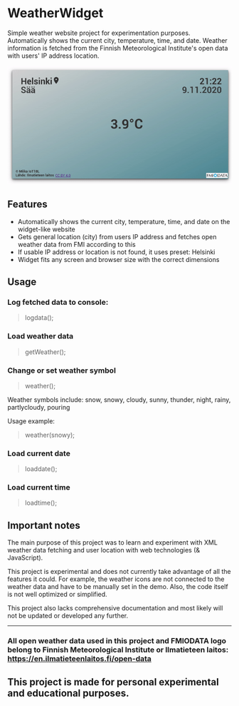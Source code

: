 # WeatherWidget
Simple weather website project for experimentation purposes. Automatically shows the current city, temperature, time, and date. Weather information is fetched from the Finnish Meteorological Institute's open data with users' IP address location.


![Animated weather widget demo](https://github.com/miikaw/weatherwidget/blob/main/imgs/WidgetDemo.gif?raw=true) 




## Features

* Automatically shows the current city, temperature, time, and date on the widget-like website
* Gets general location (city) from users IP address and fetches open weather data from FMI according to this
* If usable IP address or location is not found, it uses preset: Helsinki
* Widget fits any screen and browser size with the correct dimensions




## Usage

### Log fetched data to console:
> logdata();



### Load weather data
> getWeather();



### Change or set weather symbol
> weather();

Weather symbols include: snow, snowy, cloudy, sunny, thunder, night, rainy, partlycloudy, pouring

Usage example:
> weather(snowy);



### Load current date
> loaddate();



### Load current time
> loadtime();



## Important notes

The main purpose of this project was to learn and experiment with XML weather data fetching and user location with web technologies (& JavaScript).

This project is experimental and does not currently take advantage of all the features it could. For example, the weather icons are not connected to the weather data and have to be manually set in the demo. Also, the code itself is not well optimized or simplified.

This project also lacks comprehensive documentation and most likely will not be updated or developed any further.

---------------------------------------

### All open weather data used in this project and FMIODATA logo belong to Finnish Meteorological Institute or Ilmatieteen laitos: https://en.ilmatieteenlaitos.fi/open-data

## This project is made for personal experimental and educational purposes.
